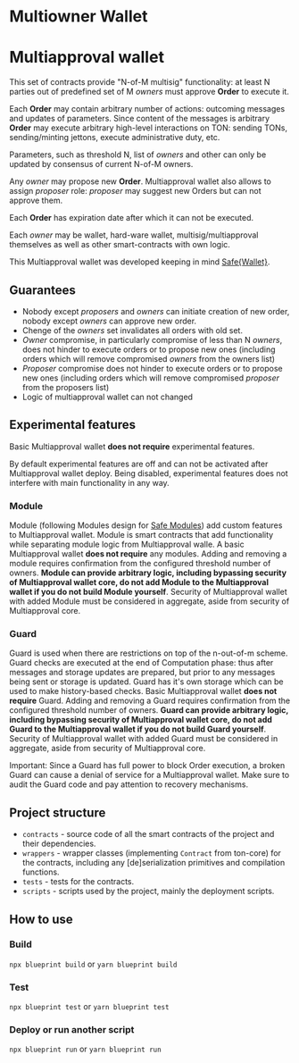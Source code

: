 # Multiowner Wallet
# Multiapproval wallet

This set of contracts provide "N-of-M multisig" functionality: at least N parties out of predefined set of M _owners_ must approve **Order** to execute it.

Each **Order** may contain arbitrary number of actions: outcoming messages and updates of parameters. Since content of the messages is arbitrary **Order** may execute arbitrary high-level interactions on TON: sending TONs, sending/minting jettons, execute administrative duty, etc.

Parameters, such as threshold N, list of _owners_ and other can only be updated by consensus of current N-of-M owners.

Any _owner_ may propose new **Order**. Multiapproval wallet also allows to assign _proposer_ role: _proposer_ may suggest new Orders but can not approve them.

Each **Order** has expiration date after which it can not be executed.

Each _owner_ may be wallet, hard-ware wallet, multisig/multiapproval themselves as well as other smart-contracts with own logic.

This Multiapproval wallet was developed keeping in mind [Safe{Wallet}](https://app.safe.global/welcome).

## Guarantees

- Nobody except _proposers_ and _owners_ can initiate creation of new order, nobody except _owners_ can approve new order.
- Chenge of the _owners_ set invalidates all orders with old set.
- _Owner_ compromise, in particularly compromise of less than N _owners_, does not hinder to execute orders or to propose new ones (including orders which will remove compromised _owners_ from the owners list)
- _Proposer_ compromise does not hinder to execute orders or to propose new ones (including orders which will remove compromised _proposer_ from the proposers list)
- Logic of multiapproval wallet can not changed


## Experimental features
Basic Multiapproval wallet **does not require** experimental features.

By default experimental features are off and can not be activated after Multiapproval wallet deploy. Being disabled, experimental features does not interfere with main functionality in any way.

### Module
Module (following Modules design for [Safe Modules](https://docs.safe.global/safe-smart-account/modules)) add custom features to Multiapproval wallet. Module is smart contracts that add functionality while separating module logic from Multiapproval walle. A basic Multiapproval wallet **does not require** any modules. Adding and removing a module requires confirmation from the configured threshold number of owners. **Module can provide arbitrary logic, including bypassing security of Multiapproval wallet core, do not add Module to the Multiapproval wallet if you do not build Module yourself**. Security of Multiapproval wallet with added Module must be considered in aggregate, aside from security of Multiapproval core.

### Guard
Guard is used when there are restrictions on top of the n-out-of-m scheme. Guard checks are executed at the end of Computation phase: thus after messages and storage updates are prepared, but prior to any messages being sent or storage is updated. Guard has it's own storage which can be used to make history-based checks. Basic Multiapproval wallet **does not require** Guard. Adding and removing a Guard requires confirmation from the configured threshold number of owners. **Guard can provide arbitrary logic, including bypassing security of Multiapproval wallet core, do not add Guard to the Multiapproval wallet if you do not build Guard yourself**. Security of Multiapproval wallet with added Guard must be considered in aggregate, aside from security of Multiapproval core.

Important: Since a Guard has full power to block Order execution, a broken Guard can cause a denial of service for a Multiapproval wallet. Make sure to audit the Guard code and pay attention to recovery mechanisms.




## Project structure

-   `contracts` - source code of all the smart contracts of the project and their dependencies.
-   `wrappers` - wrapper classes (implementing `Contract` from ton-core) for the contracts, including any [de]serialization primitives and compilation functions.
-   `tests` - tests for the contracts.
-   `scripts` - scripts used by the project, mainly the deployment scripts.

## How to use

### Build

`npx blueprint build` or `yarn blueprint build`

### Test

`npx blueprint test` or `yarn blueprint test`

### Deploy or run another script

`npx blueprint run` or `yarn blueprint run`
